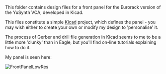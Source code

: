This folder contains design files for a front panel for the Eurorack version of the YuSynth VCA, developed in Kicad. 

This files constitute a simple [Kicad](https://www.kicad.org/) project, which defines the panel - you may wish either to create your own or modify my design to 'personalise' it.

The process of Gerber and drill file generation in Kicad seems to me to be a little more 'clunky' than in Eagle, but you'll find on-line tutorials 
explaining how to do it.

My panel is seen here:

![FrontPanelLowRes](https://user-images.githubusercontent.com/3152962/232190186-347da80f-4875-40ae-b0f5-e3922430dcd9.png)
